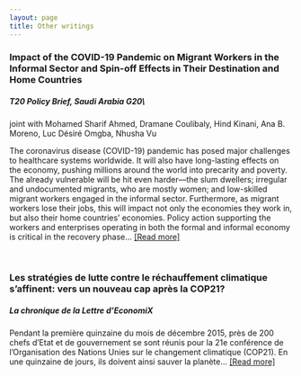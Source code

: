 ```yaml
---
layout: page
title: Other writings
---
```


### Impact of the COVID-19 Pandemic on Migrant Workers in the Informal Sector and Spin-off Effects in Their Destination and Home Countries
##### T20 Policy Brief, Saudi Arabia G20\
joint with Mohamed Sharif Ahmed, Dramane Coulibaly, Hind Kinani, Ana B. Moreno, Luc Désiré Omgba, Nhusha Vu

The coronavirus disease (COVID-19) pandemic has posed major challenges to healthcare systems worldwide. It will also have long-lasting effects on the economy, pushing millions around the world into precarity and poverty. The already vulnerable will be hit even harder—the slum dwellers; irregular and undocumented migrants, who are mostly women; and low-skilled migrant workers engaged in the informal sector. Furthermore, as migrant workers lose their jobs, this will impact not only the economies they work in, but also their home countries’ economies. Policy action supporting the workers and enterprises operating in both the formal and informal economy is critical in the recovery phase... [[Read more]](https://t20saudiarabia.org.sa/en/briefs/Pages/Policy-Brief.aspx?pb=TF11_PB11)

<br/>

### Les stratégies de lutte contre le réchauffement climatique s’affinent: vers un nouveau cap après la COP21?
##### La chronique de la Lettre d’EconomiX

Pendant la première quinzaine du mois de décembre 2015, près de 200 chefs d’Etat et de gouvernement se sont réunis pour la 21e conférence de l’Organisation des Nations Unies sur le changement climatique (COP21). En une quinzaine de jours, ils doivent ainsi sauver la planète... [[Read more]](https://economix.fr/uploads/source/lettres_economix/septembre_decembre_2015.pdf)
